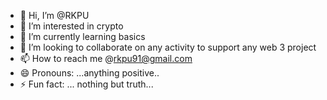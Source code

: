 - 👋 Hi, I’m @RKPU
- 👀 I’m interested in crypto
- 🌱 I’m currently learning basics
- 💞️ I’m looking to collaborate on any activity to support any web 3 project  
- 📫 How to reach me @rkpu91@gmail.com
- 😄 Pronouns: ...anything positive..
- ⚡ Fun fact: ... nothing but truth...

<!---
RKPU/RKPU is a ✨ special ✨ repository because its `README.md` (this file) appears on your GitHub profile.
You can click the Preview link to take a look at your changes.
--->
